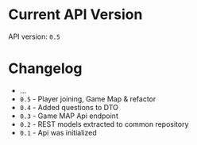# Current API Version

API version: `0.5`

# Changelog

* ...
* `0.5` - Player joining, Game Map & refactor
* `0.4` - Added questions to DTO
* `0.3` - Game MAP Api endpoint
* `0.2` - REST models extracted to common repository
* `0.1` - Api was initialized

